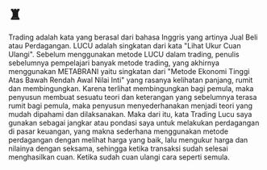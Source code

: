 # ♜
Trading adalah kata yang berasal dari bahasa Inggris yang artinya Jual Beli atau Perdagangan.
LUCU adalah singkatan dari kata "Lihat Ukur Cuan Ulangi".
Sebelum menggunakan metode LUCU dalam trading, penulis sebelumnya pempelajari banyak metode trading, yang akhirnya menggunakan METABRANI yaitu singkatan dari "Metode Ekonomi Tinggi Atas Bawah Rendah Awal Nilai Inti" yang rasanya kelihatan panjang, rumit dan membingungkan. Karena terlihat membingungkan bagi pemula, maka penyusun membuat sesuatu teori dan keterangan yang sebelumnya terasa rumit bagi pemula, maka penyusun menyederhanakan menjadi teori yang mudah dipahami dan dilaksanakan.
Maka dari itu, kata Trading Lucu saya gunakan sebagai jangkar atau pondasi saya untuk melakukan perdagangan di pasar keuangan, yang makna sederhana menggunakan metode perdagangan dengan melihat harga yang baik, lalu mengukur harga dan nilainya dengan seksama, sehingga ketika transaksi sudah selesai menghasilkan cuan. Ketika sudah cuan ulangi cara seperti semula.
